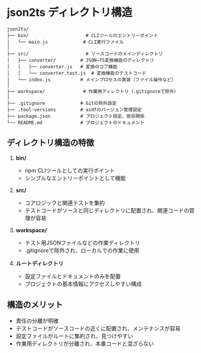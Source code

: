 # json2ts ディレクトリ構造

```
json2ts/
├── bin/                     # CLIツールのエントリーポイント
│   └── main.js             # CLI実行ファイル
│
├── src/                     # ソースコードのメインディレクトリ
│   ├── converter/         # JSON→TS変換機能のディレクトリ
│   │   ├── converter.js   # 変換のコア機能
│   │   └── converter.test.js  # 変換機能のテストコード
│   └── index.js           # メインプロセスの実装（ファイル操作など）
│
├── workspace/              # 作業用ディレクトリ（.gitignoreで除外）
│
├── .gitignore             # Gitの除外設定
├── .tool-versions         # asdfのバージョン管理設定
├── package.json           # プロジェクト設定、依存関係
└── README.md              # プロジェクトのドキュメント
```

## ディレクトリ構造の特徴

1. **bin/**
   - npm CLIツールとしての実行ポイント
   - シンプルなエントリーポイントとして機能

2. **src/**
   - コアロジックと関連テストを集約
   - テストコードがソースと同じディレクトリに配置され、関連コードの管理が容易

3. **workspace/**
   - テスト用JSONファイルなどの作業ディレクトリ
   - .gitignoreで除外され、ローカルでの作業に使用

4. **ルートディレクトリ**
   - 設定ファイルとドキュメントのみを配置
   - プロジェクトの基本情報にアクセスしやすい構成

## 構造のメリット

- 責任の分離が明確
- テストコードがソースコードの近くに配置され、メンテナンスが容易
- 設定ファイルがルートに集約され、見つけやすい
- 作業用ディレクトリが分離され、本番コードと混ざらない
